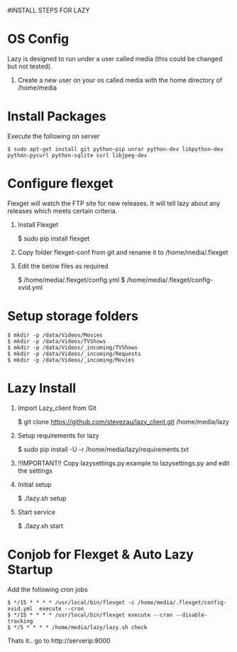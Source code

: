 #INSTALL STEPS FOR LAZY

OS Config
=====
Lazy is designed to run under a user called media (this could be changed but not tested).

1. Create a new user on your os called media with the home directory of /home/media


Install Packages
=====
Execute the following on server

	$ sudo apt-get install git python-pip unrar python-dev libpython-dev python-pycurl python-sqlite curl libjpeg-dev



Configure flexget
=====
Flexget will watch the FTP site for new releases. It will tell lazy about any releases which meets certain criteria.

1) Install Flexget

	$ sudo pip install flexget

2) Copy folder flexget-conf from git and rename it to /home/media/.flexget

3) Edit the below files as required

	$ /home/media/.flexget/config.yml
	$ /home/media/.flexget/config-xvid.yml


	
Setup storage folders
=====


	$ mkdir -p /data/Videos/Movies
	$ mkdir -p /data/Videos/TVShows
	$ mkdir -p /data/Videos/_incoming/TVShows
	$ mkdir -p /data/Videos/_incoming/Requests
	$ mkdir -p /data/Videos/_incoming/Movies


Lazy Install
=====
1) Import Lazy_client from Git

	$ git clone https://github.com/stevezau/lazy_client.git /home/media/lazy

2) Setup requirements for lazy

	$ sudo pip install -U -r /home/media/lazy/requirements.txt

3) !!IMPORTANT!! Copy lazysettings.py.example to lazysettings.py and edit the settings


4) Initial setup

	$ ./lazy.sh setup


5) Start service

	$ ./lazy.sh start


Conjob for Flexget & Auto Lazy Startup
=====

Add the following cron jobs

	$ */15 * * * * /usr/local/bin/flexget -c /home/media/.flexget/config-xvid.yml  execute --cron
	$ */15 * * * * /usr/local/bin/flexget execute --cron --disable-tracking
	$ */5 * * * * /home/media/lazy/lazy.sh check




Thats it.. go to http://serverip:8000

